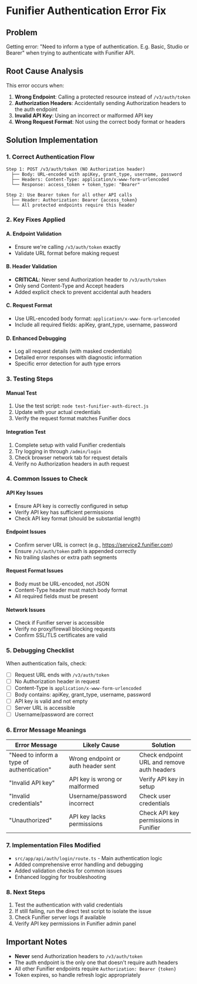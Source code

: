 # Funifier Authentication Error Fix

## Problem
Getting error: "Need to inform a type of authentication. E.g. Basic, Studio or Bearer" when trying to authenticate with Funifier API.

## Root Cause Analysis
This error occurs when:
1. **Wrong Endpoint**: Calling a protected resource instead of `/v3/auth/token`
2. **Authorization Headers**: Accidentally sending Authorization headers to the auth endpoint
3. **Invalid API Key**: Using an incorrect or malformed API key
4. **Wrong Request Format**: Not using the correct body format or headers

## Solution Implementation

### 1. Correct Authentication Flow
```
Step 1: POST /v3/auth/token (NO Authorization header)
  ├── Body: URL-encoded with apiKey, grant_type, username, password
  ├── Headers: Content-Type: application/x-www-form-urlencoded
  └── Response: access_token + token_type: "Bearer"

Step 2: Use Bearer token for all other API calls
  ├── Header: Authorization: Bearer {access_token}
  └── All protected endpoints require this header
```

### 2. Key Fixes Applied

#### A. Endpoint Validation
- Ensure we're calling `/v3/auth/token` exactly
- Validate URL format before making request

#### B. Header Validation
- **CRITICAL**: Never send Authorization header to `/v3/auth/token`
- Only send Content-Type and Accept headers
- Added explicit check to prevent accidental auth headers

#### C. Request Format
- Use URL-encoded body format: `application/x-www-form-urlencoded`
- Include all required fields: apiKey, grant_type, username, password

#### D. Enhanced Debugging
- Log all request details (with masked credentials)
- Detailed error responses with diagnostic information
- Specific error detection for auth type errors

### 3. Testing Steps

#### Manual Test
1. Use the test script: `node test-funifier-auth-direct.js`
2. Update with your actual credentials
3. Verify the request format matches Funifier docs

#### Integration Test
1. Complete setup with valid Funifier credentials
2. Try logging in through `/admin/login`
3. Check browser network tab for request details
4. Verify no Authorization headers in auth request

### 4. Common Issues to Check

#### API Key Issues
- Ensure API key is correctly configured in setup
- Verify API key has sufficient permissions
- Check API key format (should be substantial length)

#### Endpoint Issues
- Confirm server URL is correct (e.g., https://service2.funifier.com)
- Ensure `/v3/auth/token` path is appended correctly
- No trailing slashes or extra path segments

#### Request Format Issues
- Body must be URL-encoded, not JSON
- Content-Type header must match body format
- All required fields must be present

#### Network Issues
- Check if Funifier server is accessible
- Verify no proxy/firewall blocking requests
- Confirm SSL/TLS certificates are valid

### 5. Debugging Checklist

When authentication fails, check:

- [ ] Request URL ends with `/v3/auth/token`
- [ ] No Authorization header in request
- [ ] Content-Type is `application/x-www-form-urlencoded`
- [ ] Body contains: apiKey, grant_type, username, password
- [ ] API key is valid and not empty
- [ ] Server URL is accessible
- [ ] Username/password are correct

### 6. Error Message Meanings

| Error Message | Likely Cause | Solution |
|---------------|--------------|----------|
| "Need to inform a type of authentication" | Wrong endpoint or auth header sent | Check endpoint URL and remove auth headers |
| "Invalid API key" | API key is wrong or malformed | Verify API key in setup |
| "Invalid credentials" | Username/password incorrect | Check user credentials |
| "Unauthorized" | API key lacks permissions | Check API key permissions in Funifier |

### 7. Implementation Files Modified

- `src/app/api/auth/login/route.ts` - Main authentication logic
- Added comprehensive error handling and debugging
- Added validation checks for common issues
- Enhanced logging for troubleshooting

### 8. Next Steps

1. Test the authentication with valid credentials
2. If still failing, run the direct test script to isolate the issue
3. Check Funifier server logs if available
4. Verify API key permissions in Funifier admin panel

## Important Notes

- **Never** send Authorization headers to `/v3/auth/token`
- The auth endpoint is the only one that doesn't require auth headers
- All other Funifier endpoints require `Authorization: Bearer {token}`
- Token expires, so handle refresh logic appropriately